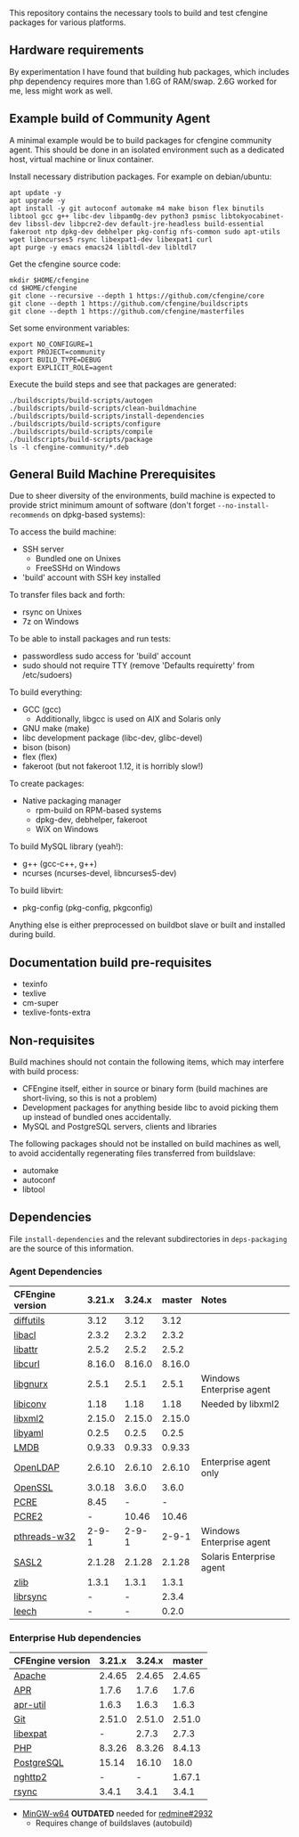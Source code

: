 This repository contains the necessary tools to build and test cfengine packages for various platforms.

## Hardware requirements

By experimentation I have found that building hub packages, which includes php dependency requires more than 1.6G of RAM/swap.
2.6G worked for me, less might work as well.

## Example build of Community Agent

A minimal example would be to build packages for cfengine community agent.
This should be done in an isolated environment such as a dedicated host, virtual machine or linux container.

Install necessary distribution packages.
For example on debian/ubuntu:

```
apt update -y
apt upgrade -y
apt install -y git autoconf automake m4 make bison flex binutils libtool gcc g++ libc-dev libpam0g-dev python3 psmisc libtokyocabinet-dev libssl-dev libpcre2-dev default-jre-headless build-essential fakeroot ntp dpkg-dev debhelper pkg-config nfs-common sudo apt-utils wget libncurses5 rsync libexpat1-dev libexpat1 curl
apt purge -y emacs emacs24 libltdl-dev libltdl7
```

Get the cfengine source code:

```
mkdir $HOME/cfengine
cd $HOME/cfengine
git clone --recursive --depth 1 https://github.com/cfengine/core
git clone --depth 1 https://github.com/cfengine/buildscripts
git clone --depth 1 https://github.com/cfengine/masterfiles
```

Set some environment variables:

```
export NO_CONFIGURE=1
export PROJECT=community
export BUILD_TYPE=DEBUG
export EXPLICIT_ROLE=agent
```

Execute the build steps and see that packages are generated:

```
./buildscripts/build-scripts/autogen
./buildscripts/build-scripts/clean-buildmachine
./buildscripts/build-scripts/install-dependencies
./buildscripts/build-scripts/configure
./buildscripts/build-scripts/compile
./buildscripts/build-scripts/package
ls -l cfengine-community/*.deb
```

## General Build Machine Prerequisites

Due to sheer diversity of the environments, build machine is expected to provide strict minimum amount of software (don't forget `--no-install-recommends` on dpkg-based systems):

To access the build machine:

- SSH server
  - Bundled one on Unixes
  - FreeSSHd on Windows
- 'build' account with SSH key installed

To transfer files back and forth:

- rsync on Unixes
- 7z on Windows

To be able to install packages and run tests:

- passwordless sudo access for 'build' account
- sudo should not require TTY (remove 'Defaults requiretty' from /etc/sudoers)

To build everything:

- GCC (gcc)
  - Additionally, libgcc is used on AIX and Solaris only
- GNU make (make)
- libc development package (libc-dev, glibc-devel)
- bison (bison)
- flex (flex)
- fakeroot (but not fakeroot 1.12, it is horribly slow!)

To create packages:

- Native packaging manager
  - rpm-build on RPM-based systems
  - dpkg-dev, debhelper, fakeroot
  - WiX on Windows

To build MySQL library (yeah!):

- g++ (gcc-c++, g++)
- ncurses (ncurses-devel, libncurses5-dev)

To build libvirt:

- pkg-config (pkg-config, pkgconfig)

Anything else is either preprocessed on buildbot slave or built and installed during build.

## Documentation build pre-requisites

- texinfo
- texlive
- cm-super
- texlive-fonts-extra

## Non-requisites

Build machines should not contain the following items, which may interfere with build process:

- CFEngine itself, either in source or binary form (build machines are short-living, so this is not a problem)
- Development packages for anything beside libc to avoid picking them up instead of bundled ones accidentally.
- MySQL and PostgreSQL servers, clients and libraries

The following packages should not be installed on build machines as well, to avoid accidentally regenerating files transferred from buildslave:

- automake
- autoconf
- libtool

## Dependencies

File `install-dependencies` and the relevant subdirectories in `deps-packaging` are the source of this information.

### Agent Dependencies

| CFEngine version                                                                  | 3.21.x | 3.24.x | master | Notes                    |
| :-------------------------------------------------------------------------------- | :----- | :----- | :----- | :----------------------- |
| [diffutils](https://ftpmirror.gnu.org/diffutils/)                                 | 3.12   | 3.12   | 3.12   |                          |
| [libacl](https://download.savannah.gnu.org/releases/acl/)                         | 2.3.2  | 2.3.2  | 2.3.2  |                          |
| [libattr](https://download.savannah.gnu.org/releases/attr/)                       | 2.5.2  | 2.5.2  | 2.5.2  |                          |
| [libcurl](https://curl.se/download.html)                                          | 8.16.0 | 8.16.0 | 8.16.0 |                          |
| [libgnurx](https://www.gnu.org/software/rx/rx.html)                               | 2.5.1  | 2.5.1  | 2.5.1  | Windows Enterprise agent |
| [libiconv](https://ftp.gnu.org/gnu/libiconv/)                                     | 1.18   | 1.18   | 1.18   | Needed by libxml2        |
| [libxml2](https://gitlab.gnome.org/GNOME/libxml2)                                 | 2.15.0 | 2.15.0 | 2.15.0 |                          |
| [libyaml](https://pyyaml.org/wiki/LibYAML)                                        | 0.2.5  | 0.2.5  | 0.2.5  |                          |
| [LMDB](https://github.com/LMDB/lmdb/)                                             | 0.9.33 | 0.9.33 | 0.9.33 |                          |
| [OpenLDAP](https://www.openldap.org/software/download/OpenLDAP/openldap-release/) | 2.6.10 | 2.6.10 | 2.6.10 | Enterprise agent only    |
| [OpenSSL](https://openssl.org/)                                                   | 3.0.18 | 3.6.0  | 3.6.0  |                          |
| [PCRE](https://www.pcre.org/)                                                     | 8.45   | -      | -      |                          |
| [PCRE2](https://github.com/PCRE2Project/pcre2/releases/)                          | -      | 10.46  | 10.46  |                          |
| [pthreads-w32](https://sourceware.org/pub/pthreads-win32/)                        | 2-9-1  | 2-9-1  | 2-9-1  | Windows Enterprise agent |
| [SASL2](https://www.cyrusimap.org/sasl/)                                          | 2.1.28 | 2.1.28 | 2.1.28 | Solaris Enterprise agent |
| [zlib](https://www.zlib.net/)                                                     | 1.3.1  | 1.3.1  | 1.3.1  |                          |
| [librsync](https://github.com/librsync/librsync/releases)                         | -      | -      | 2.3.4  |                          |
| [leech](https://github.com/larsewi/leech/releases)                                | -      | -      | 0.2.0  |                          |

### Enterprise Hub dependencies

| CFEngine version                                    | 3.21.x | 3.24.x | master |
| :-------------------------------------------------- | :----- | :----- | :----- |
| [Apache](https://httpd.apache.org/)                 | 2.4.65 | 2.4.65 | 2.4.65 |
| [APR](https://apr.apache.org/)                      | 1.7.6  | 1.7.6  | 1.7.6  |
| [apr-util](https://apr.apache.org/)                 | 1.6.3  | 1.6.3  | 1.6.3  |
| [Git](https://www.kernel.org/pub/software/scm/git/) | 2.51.0 | 2.51.0 | 2.51.0 |
| [libexpat](https://libexpat.github.io/)             | -      | 2.7.3  | 2.7.3  |
| [PHP](https://php.net/)                             | 8.3.26 | 8.3.26 | 8.4.13 |
| [PostgreSQL](https://www.postgresql.org/)           | 15.14  | 16.10  | 18.0   |
| [nghttp2](https://nghttp2.opg/)                     | -      | -      | 1.67.1 |
| [rsync](https://download.samba.org/pub/rsync/)      | 3.4.1  | 3.4.1  | 3.4.1  |

- [MinGW-w64](https://sourceforge.net/projects/mingw-w64/) **OUTDATED** needed
  for [redmine#2932](https://dev.cfengine.com/issues/2932)
  - Requires change of buildslaves (autobuild)
